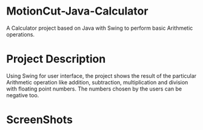 # MotionCut-Java-Calculator
A Calculator project based on Java with Swing to perform basic Arithmetic operations.
# Project Description
Using Swing for user interface, the project shows the result of the particular Arithmetic operation
like addition, subtraction, multiplication and division with floating point numbers.
The numbers chosen by the users can be negative too.
# ScreenShots
